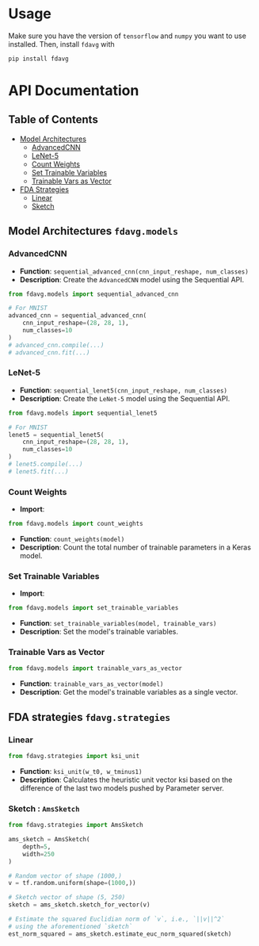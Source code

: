 # Usage
Make sure you have the version of `tensorflow` and `numpy` you want to use installed. Then, install `fdavg` with

```bash
pip install fdavg
```

# API Documentation

## Table of Contents

- [Model Architectures](#model-architectures-fdavgmodels)
  - [AdvancedCNN](#advancedcnn)
  - [LeNet-5](#lenet-5)
  - [Count Weights](#count-weights)
  - [Set Trainable Variables](#set-trainable-variables)
  - [Trainable Vars as Vector](#trainable-vars-as-vector)
- [FDA Strategies](#fda-strategies-fdavgstrategies)
  - [Linear](#linear)
  - [Sketch](#sketch--amssketch)


## Model Architectures `fdavg.models`

### AdvancedCNN

- **Function**: `sequential_advanced_cnn(cnn_input_reshape, num_classes)`
- **Description**: Create the `AdvancedCNN` model using the Sequential API.

```python
from fdavg.models import sequential_advanced_cnn

# For MNIST
advanced_cnn = sequential_advanced_cnn(
    cnn_input_reshape=(28, 28, 1), 
    num_classes=10
)
# advanced_cnn.compile(...)
# advanced_cnn.fit(...)
```

### LeNet-5

- **Function**: `sequential_lenet5(cnn_input_reshape, num_classes)`
- **Description**: Create the `LeNet-5` model using the Sequential API.

```python
from fdavg.models import sequential_lenet5

# For MNIST
lenet5 = sequential_lenet5(
    cnn_input_reshape=(28, 28, 1), 
    num_classes=10
)
# lenet5.compile(...)
# lenet5.fit(...)
```

### Count Weights

- **Import**:
```python 
from fdavg.models import count_weights
```
- **Function**: `count_weights(model)`
- **Description**: Count the total number of trainable parameters in a Keras model.

### Set Trainable Variables
- **Import**: 
```python
from fdavg.models import set_trainable_variables
```
- **Function**: `set_trainable_variables(model, trainable_vars)`
- **Description**: Set the model's trainable variables.

### Trainable Vars as Vector
```python
from fdavg.models import trainable_vars_as_vector
```
- **Function**: `trainable_vars_as_vector(model)`
- **Description**: Get the model's trainable variables as a single vector.

## FDA strategies `fdavg.strategies`

### Linear
```python
from fdavg.strategies import ksi_unit
```
- **Function**: `ksi_unit(w_t0, w_tminus1)`
- **Description**: Calculates the heuristic unit vector ksi based on the difference of the last two models pushed by Parameter server. 

### Sketch : `AmsSketch`
```python
from fdavg.strategies import AmsSketch

ams_sketch = AmsSketch(
    depth=5,
    width=250
)

# Random vector of shape (1000,)
v = tf.random.uniform(shape=(1000,))

# Sketch vector of shape (5, 250)
sketch = ams_sketch.sketch_for_vector(v)

# Estimate the squared Euclidian norm of `v`, i.e., `||v||^2`
# using the aforementioned `sketch`
est_norm_squared = ams_sketch.estimate_euc_norm_squared(sketch)
```
